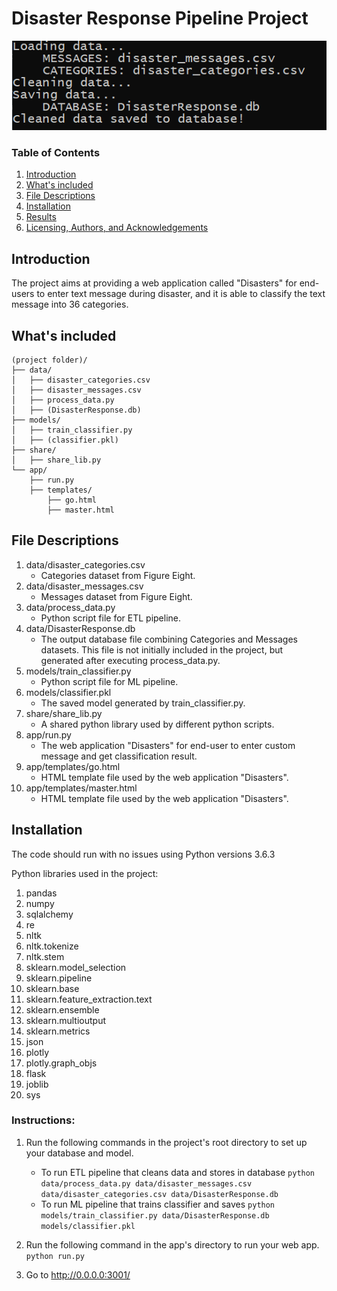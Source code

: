 # Disaster Response Pipeline Project

![plot](./data/output.png) 

### Table of Contents

1. [Introduction](#introduction)
2. [What's included](#included)
3. [File Descriptions](#files)
3. [Installation](#installation)
4. [Results](#results)
5. [Licensing, Authors, and Acknowledgements](#licensing)


## Introduction <a name="introduction"></a>

The project aims at providing a web application called "Disasters" for end-users to enter text message during disaster, and it is able to classify the text message into 36 categories.

## What's included <a name="included"></a>

```text
(project folder)/
├── data/
│   ├── disaster_categories.csv
│   ├── disaster_messages.csv
│   ├── process_data.py
│   ├── (DisasterResponse.db)
├── models/
│   ├── train_classifier.py
│   ├── (classifier.pkl) 
├── share/
│   ├── share_lib.py
└── app/
    ├── run.py
    ├── templates/
        ├── go.html
        ├── master.html
```



## File Descriptions <a name="files"></a>

1. data/disaster_categories.csv
    - Categories dataset from Figure Eight.
2. data/disaster_messages.csv
    - Messages dataset from Figure Eight.
3. data/process_data.py
    - Python script file for ETL pipeline.
4. data/DisasterResponse.db
    - The output database file combining Categories and Messages datasets. This file is not initially included in the project, but generated after executing process_data.py.
5. models/train_classifier.py
    - Python script file for ML pipeline.
6. models/classifier.pkl
    - The saved model generated by train_classifier.py.
7. share/share_lib.py
    - A shared python library used by different python scripts.
8. app/run.py
    - The web application "Disasters" for end-user to enter custom message and get classification result.
9. app/templates/go.html
	- HTML template file used by the web application "Disasters".
10. app/templates/master.html
	- HTML template file used by the web application "Disasters".

## Installation <a name="installation"></a>

The code should run with no issues using Python versions 3.6.3

Python libraries used in the project:
1. pandas
2. numpy
3. sqlalchemy
4. re
5. nltk
6. nltk.tokenize 
7. nltk.stem 
8. sklearn.model_selection
9. sklearn.pipeline
10. sklearn.base
11. sklearn.feature_extraction.text 
12. sklearn.ensemble
13. sklearn.multioutput
14. sklearn.metrics
15. json
16. plotly
17. plotly.graph_objs
18. flask
19. joblib
20. sys

### Instructions:
1. Run the following commands in the project's root directory to set up your database and model.

    - To run ETL pipeline that cleans data and stores in database
        `python data/process_data.py data/disaster_messages.csv data/disaster_categories.csv data/DisasterResponse.db`
    - To run ML pipeline that trains classifier and saves
        `python models/train_classifier.py data/DisasterResponse.db models/classifier.pkl`

2. Run the following command in the app's directory to run your web app.
    `python run.py`

3. Go to http://0.0.0.0:3001/
